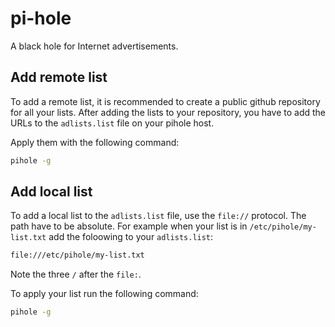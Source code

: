 # pi-hole

A black hole for Internet advertisements.

## Add remote list

To add a remote list, it is recommended to create a public github repository for all your lists. After adding the lists to your repository, you have to add the URLs to the `adlists.list` file on your pihole host.

Apply them with the following command:

```bash
pihole -g
```

## Add local list

To add a local list to the `adlists.list` file, use the `file://` protocol. The path have to be absolute. For example when your list is in `/etc/pihole/my-list.txt` add the foloowing to your `adlists.list`:

```bash
file:///etc/pihole/my-list.txt
```

Note the three `/` after the `file:`.

To apply your list run the following command:

```bash
pihole -g
```
